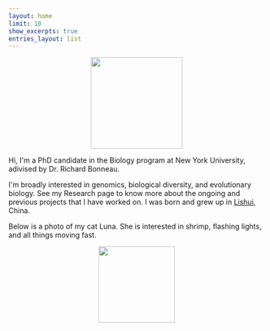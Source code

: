 ```yaml
---
layout: home
limit: 10
show_excerpts: true
entries_layout: list
---
```


<div style="text-align: center;">
    <img src="{{ site.url }}/assets/images/me.jpg" width="180px" style="display: block; margin: 0 auto;">
    <span style="font-weight: bold;"></span>
</div>

Hi, I'm a PhD candidate in the Biology program at New York University, adivised by Dr. Richard Bonneau.

I'm broadly interested in genomics, biological diversity, and evolutionary biology. See my Research page to know more about the ongoing and previous projects that I have worked on. I was born and grew up in [Lishui](https://en.wikipedia.org/wiki/Lishui), China.

Below is a photo of my cat Luna. She is interested in shrimp, flashing lights, and all things moving fast.

<div style="text-align: center;">
    <img src="{{ site.url }}/assets/images/luna.png" width="150px" style="display: block; margin: 0 auto;">
    <span style="font-weight: bold;"></span>
</div>